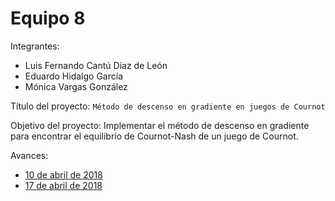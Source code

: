 # Equipo 8

Integrantes:

+ Luis Fernando Cantú Díaz de León
+ Eduardo Hidalgo García
+ Mónica Vargas González

Título del proyecto: `Método de descenso en gradiente en juegos de Cournot`

Objetivo del proyecto: Implementar el método de descenso en gradiente para encontrar el equilibrio de Cournot-Nash de un juego de Cournot.

Avances:
+ [10 de abril de 2018](avance_10_04_18/entrega1_1.md)
+ [17 de abril de 2018](avance_17_04_18/segunda_entrega.md)
